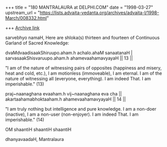 +++
title = "180 MANTRALAURA at DELPHI.COM"
date = "1998-03-27"
upstream_url = "https://lists.advaita-vedanta.org/archives/advaita-l/1998-March/008332.html"

+++
[Archive link](https://lists.advaita-vedanta.org/archives/advaita-l/1998-March/008332.html)

sarvebhyo namaH,
  Here are shloka(s) thirteen and fourteen
of Continuous Garland of Sacred Knowledge:

  dvaMdvaadisaakShiruupo.aham.h
achalo.ahaM sanaatanaH |
  sarvasaakShisvaruupo.aham.h
ahamevaahamavyayaH || 13 ||

  "I am of the nature of witnessing pairs of
opposites (happiness and misery, heat and
cold, etc.), I am motionless (immoveable),
I am eternal. I am of the nature of witnessing
all (everyone, everything). I am indeed That.
I am imperishable." (13)

  praj~naanaghana evaaham.h
vij~naanaghana eva cha ||
  akartaahamabhoktaaham.h
ahamevaahamavyayaH || 14 ||

  "I am truly nothing but intelligence and
pure knowledge. I am a non-doer (inactive),
I am a non-user (non-enjoyer). I am indeed
That. I am imperishable." (14)

OM shaantiH shaantiH shaantiH

dhanyavaadaH,
  Mantralaura


